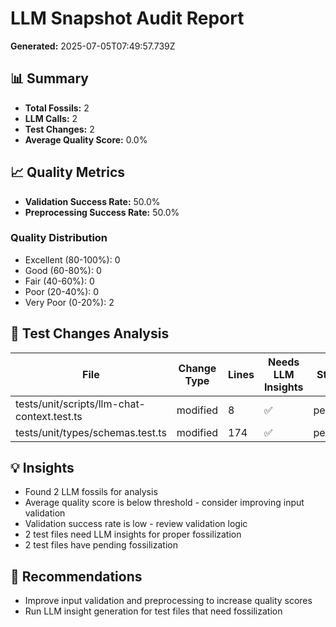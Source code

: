 # LLM Snapshot Audit Report

**Generated:** 2025-07-05T07:49:57.739Z

## 📊 Summary

- **Total Fossils:** 2
- **LLM Calls:** 2
- **Test Changes:** 2
- **Average Quality Score:** 0.0%

## 📈 Quality Metrics

- **Validation Success Rate:** 50.0%
- **Preprocessing Success Rate:** 50.0%

### Quality Distribution
- Excellent (80-100%): 0
- Good (60-80%): 0
- Fair (40-60%): 0
- Poor (20-40%): 0
- Very Poor (0-20%): 2

## 🧪 Test Changes Analysis

| File | Change Type | Lines | Needs LLM Insights | Status |
|------|-------------|-------|-------------------|--------|
| tests/unit/scripts/llm-chat-context.test.ts | modified | 8 | ✅ | pending |
| tests/unit/types/schemas.test.ts | modified | 174 | ✅ | pending |

## 💡 Insights

- Found 2 LLM fossils for analysis
- Average quality score is below threshold - consider improving input validation
- Validation success rate is low - review validation logic
- 2 test files need LLM insights for proper fossilization
- 2 test files have pending fossilization

## 🎯 Recommendations

- Improve input validation and preprocessing to increase quality scores
- Run LLM insight generation for test files that need fossilization

